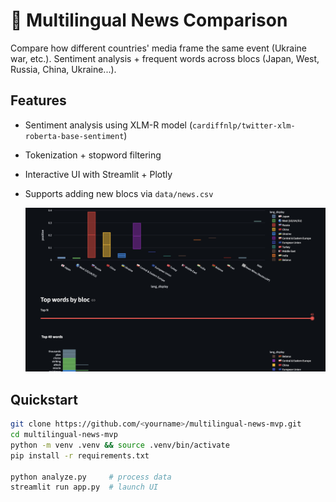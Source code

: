 # 📰 Multilingual News Comparison

Compare how different countries' media frame the same event (Ukraine war, etc.).
Sentiment analysis + frequent words across blocs (Japan, West, Russia, China, Ukraine...).

## Features
- Sentiment analysis using XLM-R model (`cardiffnlp/twitter-xlm-roberta-base-sentiment`)
- Tokenization + stopword filtering
- Interactive UI with Streamlit + Plotly
- Supports adding new blocs via `data/news.csv`

  ![Demo Screenshot](News.png)


## Quickstart
```bash
git clone https://github.com/<yourname>/multilingual-news-mvp.git
cd multilingual-news-mvp
python -m venv .venv && source .venv/bin/activate
pip install -r requirements.txt

python analyze.py     # process data
streamlit run app.py  # launch UI
